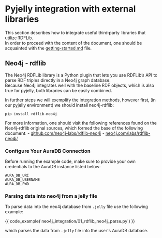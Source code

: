 # Pyjelly integration with external libraries

This section describes how to integrate useful third‑party libraries that utilize RDFLib.  
In order to proceed with the content of the document, one should be acquainted with the [getting-started.md](getting-started.md) file.

## Neo4j - rdflib

The Neo4j RDFLib library is a Python plugin that lets you use RDFLib’s API to parse RDF triples directly in a Neo4j graph database.  
Because Neo4j integrates well with the baseline RDF objects, which is also true for pyjelly, both libraries can be easily combined.  

In further steps we will exemplify the integration methods, however first, (in our pyjelly environment) we should install neo4j-rdflib:  
```
pip install rdflib-neo4j
```

For more information, one should visit the following references found on the Neo4j-rdflib original sources, which formed the base of
the following document:
    - [github.com/neo4j-labs/rdflib-neo4j](https://github.com/neo4j-labs/rdflib-neo4j)
    - [neo4j.com/labs/rdflib-neo4j/](https://neo4j.com/labs/rdflib-neo4j/)

### Configure Your AuraDB Connection

Before running the example code, make sure to provide your own credentials to the AuraDB instance listed below:
```
AURA_DB_URI
AURA_DB_USERNAME
AURA_DB_PWD
```

### Parsing data into neo4j from a jelly file

To parse data into the neo4j database from `.jelly` file use the following example:

{{ code_example('neo4j_integration/01_rdflib_neo4j_parse.py') }}

which parses the data from `.jelly` file into the user's AuraDB database.
